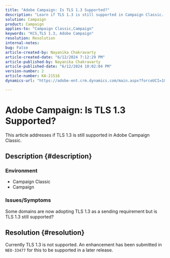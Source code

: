```yaml
---
title: "Adobe Campaign: Is TLS 1.3 Supported?"
description: "Learn if TLS 1.3 is still supported in Campaign Classic. It is expected to be supported at a later release."
solution: Campaign
product: Campaign
applies-to: "Campaign Classic,Campaign"
keywords: "KCS,TLS 1.3, Adobe Campaign"
resolution: Resolution
internal-notes: 
bug: False
article-created-by: Nayanika Chakravarty
article-created-date: "6/12/2024 7:12:29 PM"
article-published-by: Nayanika Chakravarty
article-published-date: "6/12/2024 10:02:04 PM"
version-number: 2
article-number: KA-21516
dynamics-url: "https://adobe-ent.crm.dynamics.com/main.aspx?forceUCI=1&pagetype=entityrecord&etn=knowledgearticle&id=6a84efb0-ef28-ef11-840a-000d3a3764e0"

---
```

# Adobe Campaign: Is TLS 1.3 Supported?


This article addresses if TLS 1.3 is still supported in Adobe Campaign Classic.

## Description {#description}


### <b>Environment</b>

- Campaign Classic
- Campaign


### <b>Issues/Symptoms</b>

Some domains are now adopting TLS 1.3 as a sending requirement but is TLS 1.3 still supported?


## Resolution {#resolution}


Currently TLS 1.3 is not supported. An enhancement has been submitted in `NEO-33477` for this to be supported in a later release.
